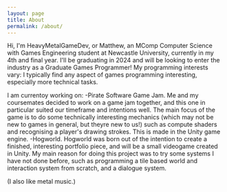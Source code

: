 ```yaml
---
layout: page
title: About
permalink: /about/
---
```


Hi, I'm HeavyMetalGameDev, or Matthew, an MComp Computer Science with Games Engineering student at Newcastle University, currently in my 4th and final year.
I'll be graduating in 2024 and will be looking to enter the industry as a Graduate Games Programmer!
My programming interests vary: I typically find any aspect of games programming interesting, especially more technical tasks.

I am currentoy working on:
-Pirate Software Game Jam. Me and my coursemates decided to work on a game jam together, and this one in particular suited our timeframe and intentions well. The main focus of the game is to do some technically interesting mechanics (which may not be new to games in general, but theyre new to us!) such as compute shaders and recognising a player's drawing strokes. This is made in the Unity game engine.
-Hogworld. Hogworld was born out of the intention to create a finished, interesting portfolio piece, and will be a small videogame created in Unity. My main reason for doing this project was to try some systems I have not done before, such as programming a tile based world and interaction system from scratch, and a dialogue system.

(I also like metal music.)
